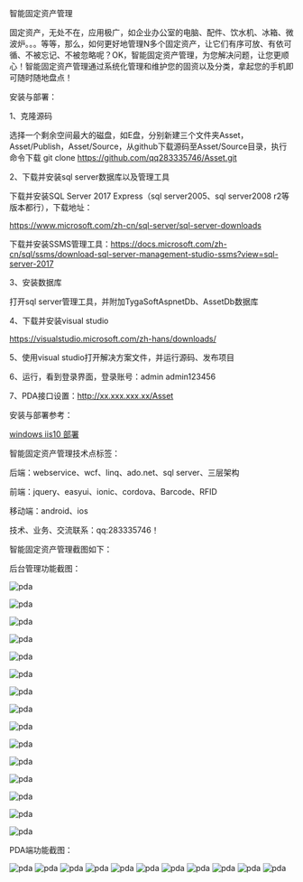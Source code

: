 ﻿智能固定资产管理

固定资产，无处不在，应用极广，如企业办公室的电脑、配件、饮水机、冰箱、微波炉。。。等等，那么，如何更好地管理N多个固定资产，让它们有序可放、有依可循、不被忘记、不被忽略呢？OK，智能固定资产管理，为您解决问题，让您更顺心！智能固定资产管理通过系统化管理和维护您的固资以及分类，拿起您的手机即可随时随地盘点！

安装与部署：

1、克隆源码

选择一个剩余空间最大的磁盘，如E盘，分别新建三个文件夹Asset，Asset/Publish，Asset/Source，从github下载源码至Asset/Source目录，执行命令下载
git clone https://github.com/qq283335746/Asset.git

2、下载并安装sql server数据库以及管理工具

下载并安装SQL Server 2017 Express（sql server2005、sql server2008 r2等版本都行），下载地址：

https://www.microsoft.com/zh-cn/sql-server/sql-server-downloads

下载并安装SSMS管理工具：https://docs.microsoft.com/zh-cn/sql/ssms/download-sql-server-management-studio-ssms?view=sql-server-2017

3、安装数据库

打开sql server管理工具，并附加TygaSoftAspnetDb、AssetDb数据库

4、下载并安装visual studio

https://visualstudio.microsoft.com/zh-hans/downloads/

5、使用visual studio打开解决方案文件，并运行源码、发布项目

6、运行，看到登录界面，登录账号：admin  admin123456

7、PDA接口设置：http://xx.xxx.xxx.xx/Asset

安装与部署参考：

[windows iis10 部署](./docs/Win10.md)


智能固定资产管理技术点标签：

后端：webservice、wcf、linq、ado.net、sql server、三层架构

前端：jquery、easyui、ionic、cordova、Barcode、RFID

移动端：android、ios

技术、业务、交流联系：qq:283335746！

智能固定资产管理截图如下：

后台管理功能截图：

![pda](./images/asset001.png)

![pda](./images/asset002.png)

![pda](./images/asset003.png)

![pda](./images/asset004.png)

![pda](./images/asset005.png)

![pda](./images/asset006.png)

![pda](./images/asset007.png)

![pda](./images/asset008.png)

![pda](./images/asset009.png)

![pda](./images/asset010.png)

![pda](./images/asset011.png)

![pda](./images/asset012.png)

![pda](./images/asset013.png)

![pda](./images/asset014.png)

![pda](./images/asset015.png)

PDA端功能截图：

![pda](./images/Pda001.png)
![pda](./images/Pda002.png)
![pda](./images/Pda003.png)
![pda](./images/Pda004.png)
![pda](./images/Pda005.jpg)
![pda](./images/Pda006.png)
![pda](./images/Pda007.png)
![pda](./images/Pda008.jpg)
![pda](./images/Pda009.jpg)
![pda](./images/Pda010.jpg)
![pda](./images/Pda011.jpg)

